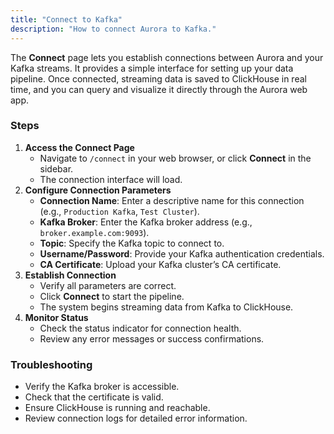 ```yaml
---
title: "Connect to Kafka"
description: "How to connect Aurora to Kafka."
---
```


The **Connect** page lets you establish connections between Aurora and your Kafka streams. It provides a simple interface for setting up your data pipeline. Once connected, streaming data is saved to ClickHouse in real time, and you can query and visualize it directly through the Aurora web app.

### Steps

1. **Access the Connect Page**
    - Navigate to `/connect` in your web browser, or click **Connect** in the sidebar.
    - The connection interface will load.
2. **Configure Connection Parameters**
   * **Connection Name**: Enter a descriptive name for this connection (e.g., `Production Kafka`, `Test Cluster`).
   * **Kafka Broker**: Enter the Kafka broker address (e.g., `broker.example.com:9093`).
   * **Topic**: Specify the Kafka topic to connect to.
   * **Username/Password**: Provide your Kafka authentication credentials.
   * **CA Certificate**: Upload your Kafka cluster’s CA certificate.
3. **Establish Connection**
   * Verify all parameters are correct.
   * Click **Connect** to start the pipeline.
   * The system begins streaming data from Kafka to ClickHouse.
4. **Monitor Status**
   * Check the status indicator for connection health.
   * Review any error messages or success confirmations.

### Troubleshooting

* Verify the Kafka broker is accessible.
* Check that the certificate is valid.
* Ensure ClickHouse is running and reachable.
* Review connection logs for detailed error information.
